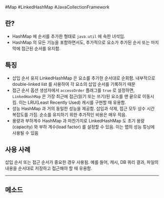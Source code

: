 #Map #LinkedHashMap #JavaCollectionFramework 

## 란?
* HashMap 에 순서를 추가한 형태로 `java.util` 에 속한 녀석임.
* HashMap 의 모든 기능을 포함하면서도, 추가적으로 요소가 추가된 순서 또는 마지막에 접근된 순서를 유지함.


## 특징
* 삽입 순서 유지
	LinkedHashMap 은 요소를 추가한 순서대로 순회함. 내부적으로 double-linked list 를 사용하여 각 요소의 삽입 순서를 기록하기 때문
* 접근 순서 옵션
	생성자에서 `accessOrder` 플래그를 `true` 로 설정하면, `LinkedHashMap` 은 가장 최근에 접근(읽기 또는 쓰기)된 요소를 맨 끝으로 이동시킴. 이는 LRU(Least Recently Used) 캐시를 구현할 때 유용함.
* 성능
	HashMap 과 거의 동일한 성능을 제공함. 삽입과 삭제, 접근 모두 상수 시간 복잡도를 가짐. 순소를 유지하기 위한 추가적인 비용은 매우 작음.
* 용량과 부하계수
	HashMap 과 마찬가지로 LinkedHashMap 도 초기 용량(capacity) 와 부하 계수(load factor) 를 설정할 수 있음. 이는 맵의 성능 튜닝에 사용될 수 있음

## 사용 사례

삽입 순서 또는 접근 순서가 중요한 경우 사용됨. 예를 들어, 캐시, DB 쿼리 결과, 파일의 내용을 순서대로 저장하고 접근해야 할 때 유용함.


---

## 메소드
